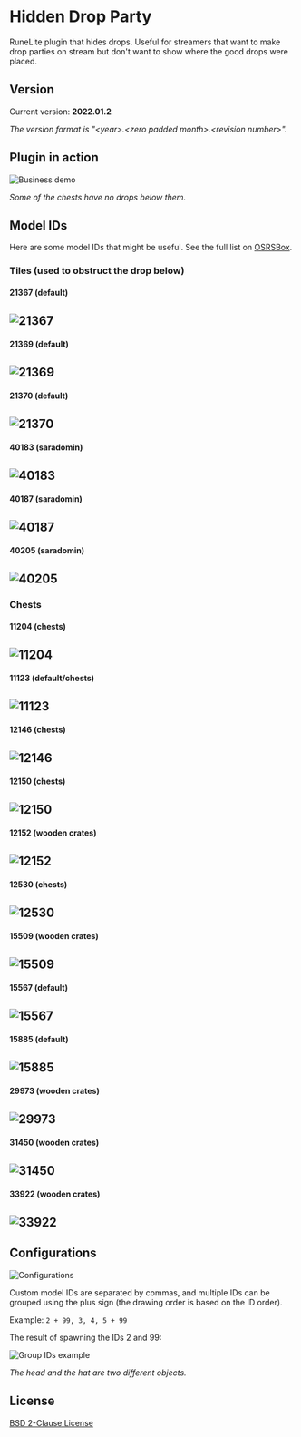 # Hidden Drop Party
RuneLite plugin that hides drops.  Useful for streamers that want to make drop parties on stream but don't want to show where the good drops were placed.

## Version
Current version: **2022.01.2**

*The version format is &quot;&lt;year&gt;.&lt;zero padded month&gt;.&lt;revision number&gt;&quot;.*

## Plugin in action
![Business demo](resources/hiddendropparty.gif)

*Some of the chests have no drops below them.*

## Model IDs
Here are some model IDs that might be useful. See the full list on [OSRSBox](https://www.osrsbox.com/tools/model-search/).
### Tiles (used to obstruct the drop below)
#### 21367 (default)
![21367](resources/21367.png)
---
#### 21369 (default)
![21369](resources/21369.png)
---
#### 21370 (default)
![21370](resources/21370.png)
---
#### 40183 (saradomin)
![40183](resources/40183.png)
---
#### 40187 (saradomin)
![40187](resources/40187.png)
---
#### 40205 (saradomin)
![40205](resources/40205.png)
---
### Chests
#### 11204 (chests)
![11204](resources/11204.png)
---
#### 11123 (default/chests)
![11123](resources/11123.png)
---
#### 12146 (chests)
![12146](resources/12146.png)
---
#### 12150 (chests)
![12150](resources/12150.png)
---
#### 12152 (wooden crates)
![12152](resources/12152.png)
---
#### 12530 (chests)
![12530](resources/12530.png)
---
#### 15509 (wooden crates)
![15509](resources/15509.png)
---
#### 15567 (default)
![15567](resources/15567.png)
---
#### 15885 (default)
![15885](resources/15885.png)
---
#### 29973 (wooden crates)
![29973](resources/29973.png)
---
#### 31450 (wooden crates)
![31450](resources/31450.png)
---
#### 33922 (wooden crates)
![33922](resources/33922.png)
---

## Configurations
![Configurations](resources/configurations.png)

Custom model IDs are separated by commas, and multiple IDs can be grouped using the plus sign (the drawing order is based on the ID order).

Example: ```2 + 99, 3, 4, 5 + 99```

The result of spawning the IDs 2 and 99:

![Group IDs example](resources/groupids.png)

*The head and the hat are two different objects.*

## License
[BSD 2-Clause License](LICENSE)
